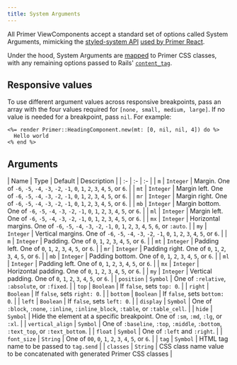 ```yaml
---
title: System Arguments
---
```


All Primer ViewComponents accept a standard set of options called System Arguments, mimicking the [styled-system API](https://styled-system.com/table) [used by Primer React](https://primer.style/components/system-props).

Under the hood, System Arguments are [mapped](https://github.com/primer/view_components/blob/main/lib/primer/classify.rb) to Primer CSS classes, with any remaining options passed to Rails' [`content_tag`](https://api.rubyonrails.org/classes/ActionView/Helpers/TagHelper.html#method-i-content_tag).

## Responsive values
To use different argument values across responsive breakpoints, pass an array with the four values required for `[none, small, medium, large]`. If no value is needed for a breakpoint, pass `nil`. For example:

```erb
<%= render Primer::HeadingComponent.new(mt: [0, nil, nil, 4]) do %>
  Hello world
<% end %>
```

## Arguments

| Name | Type | Default | Description |
| :- | :- | :- |
| `m` | `Integer` | Margin. One of `-6`, `-5`, `-4`, `-3`, `-2`, `-1`, `0`, `1`, `2`, `3`, `4`, `5`, or `6`. |
| `mt` | `Integer` | Margin left. One of `-6`, `-5`, `-4`, `-3`, `-2`, `-1`, `0`, `1`, `2`, `3`, `4`, `5`, or `6`. |
| `mr` | `Integer` | Margin right. One of `-6`, `-5`, `-4`, `-3`, `-2`, `-1`, `0`, `1`, `2`, `3`, `4`, `5`, or `6`. |
| `mb` | `Integer` | Margin bottom. One of `-6`, `-5`, `-4`, `-3`, `-2`, `-1`, `0`, `1`, `2`, `3`, `4`, `5`, or `6`. |
| `ml` | `Integer` | Margin left. One of `-6`, `-5`, `-4`, `-3`, `-2`, `-1`, `0`, `1`, `2`, `3`, `4`, `5`, or `6`. |
| `mx` | `Integer` | Horizontal margins. One of `-6`, `-5`, `-4`, `-3`, `-2`, `-1`, `0`, `1`, `2`, `3`, `4`, `5`, `6`, or `:auto`. |
| `my` | `Integer` | Vertical margins. One of `-6`, `-5`, `-4`, `-3`, `-2`, `-1`, `0`, `1`, `2`, `3`, `4`, `5`, or `6`. |
| `m` | `Integer` | Padding. One of `0`, `1`, `2`, `3`, `4`, `5`, or `6`. |
| `mt` | `Integer` | Padding left. One of `0`, `1`, `2`, `3`, `4`, `5`, or `6`. |
| `mr` | `Integer` | Padding right. One of `0`, `1`, `2`, `3`, `4`, `5`, or `6`. |
| `mb` | `Integer` | Padding bottom. One of `0`, `1`, `2`, `3`, `4`, `5`, or `6`. |
| `ml` | `Integer` | Padding left. One of `0`, `1`, `2`, `3`, `4`, `5`, or `6`. |
| `mx` | `Integer` | Horizontal padding. One of `0`, `1`, `2`, `3`, `4`, `5`, or `6`. |
| `my` | `Integer` | Vertical padding. One of `0`, `1`, `2`, `3`, `4`, `5`, or `6`. |
| `position` | `Symbol` | One of `:relative`, `:absolute`, or `:fixed`. |
| `top` | `Boolean` | If `false`, sets `top: 0`. |
| `right` | `Boolean` | If `false`, sets `right: 0`. |
| `bottom` | `Boolean` | If `false`, sets `bottom: 0`. |
| `left` | `Boolean` | If `false`, sets `left: 0`. |
| `display` | `Symbol` | One of `:block`, `:none`, `:inline`, `:inline_block`, `:table`, or `:table_cell`. |
| `hide` | `Symbol` | Hide the element at a specific breakpoint. One of `:sm`, `:md`, `:lg`, or `:xl`. |
| `vertical_align` | `Symbol` | One of `:baseline`, `:top`, `:middle`, `:bottom`, `:text_top`, or `:text_bottom`. |
| `float` | `Symbol` | One of `:left` and `:right`. |
| `font_size` | `String` | One of `00`, `0`, `1`, `2`, `3`, `4`, `5`, or `6`. |
| `tag` | `Symbol` | HTML tag name to be passed to `tag.send` |
| `classes` | `String` | CSS class name value to be concatenated with generated Primer CSS classes |
